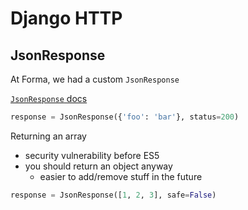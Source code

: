 # Django HTTP

## JsonResponse

At Forma, we had a custom `JsonResponse`

[`JsonResponse` docs](https://docs.djangoproject.com/en/4.1/ref/request-response/#jsonresponse-objects)

```python
response = JsonResponse({'foo': 'bar'}, status=200)
```

Returning an array

-   security vulnerability before ES5
-   you should return an object anyway
    -   easier to add/remove stuff in the future

```python
response = JsonResponse([1, 2, 3], safe=False)
```
